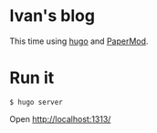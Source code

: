 # Ivan's blog

This time using [hugo](https://gohugo.io/) and [PaperMod](https://github.com/adityatelange/hugo-PaperMod).

# Run it

```
$ hugo server
```

Open [http://localhost:1313/](http://localhost:1313/)
